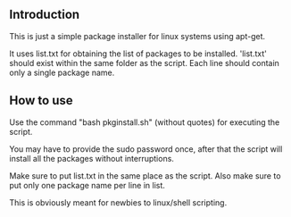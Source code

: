 Introduction
------------

This is just a simple package installer for linux systems using apt-get.

It uses list.txt for obtaining the list of packages to be installed. 'list.txt' should exist within the same folder as the script. Each line should contain only a single package name.


How to use
----------

Use the command "bash pkginstall.sh" (without quotes) for executing the script.

You may have to provide the sudo password once, after that the script will install all the packages without interruptions. 

Make sure to put list.txt in the same place as the script. Also make sure to put only one package name per line in list.

This is obviously meant for newbies to linux/shell scripting.
